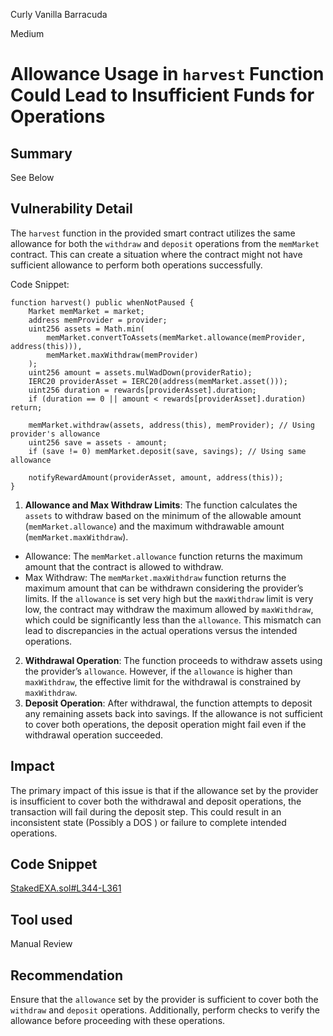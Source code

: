 Curly Vanilla Barracuda

Medium

# Allowance Usage in `harvest` Function Could Lead to Insufficient Funds for Operations

## Summary
See Below
## Vulnerability Detail
The `harvest` function in the provided smart contract utilizes the same allowance for both the `withdraw` and `deposit` operations from the `memMarket` contract. This can create a situation where the contract might not have sufficient allowance to perform both operations successfully.

Code Snippet:
```solidity
function harvest() public whenNotPaused {
    Market memMarket = market;
    address memProvider = provider;
    uint256 assets = Math.min(
        memMarket.convertToAssets(memMarket.allowance(memProvider, address(this))),
        memMarket.maxWithdraw(memProvider)
    );
    uint256 amount = assets.mulWadDown(providerRatio);
    IERC20 providerAsset = IERC20(address(memMarket.asset()));
    uint256 duration = rewards[providerAsset].duration;
    if (duration == 0 || amount < rewards[providerAsset].duration) return;

    memMarket.withdraw(assets, address(this), memProvider); // Using provider's allowance
    uint256 save = assets - amount;
    if (save != 0) memMarket.deposit(save, savings); // Using same allowance

    notifyRewardAmount(providerAsset, amount, address(this));
}

```
1. **Allowance and Max Withdraw Limits**: The function calculates the `assets` to withdraw based on the minimum of the allowable amount (`memMarket.allowance`) and the maximum withdrawable amount (`memMarket.maxWithdraw`).

- Allowance: The `memMarket.allowance` function returns the maximum amount that the contract is allowed to withdraw.
- Max Withdraw: The `memMarket.maxWithdraw` function returns the maximum amount that can be withdrawn considering the provider’s limits.
If the `allowance` is set very high but the `maxWithdraw` limit is very low, the contract may withdraw the maximum allowed by `maxWithdraw`, which could be significantly less than the `allowance`. This mismatch can lead to discrepancies in the actual operations versus the intended operations.
2. **Withdrawal Operation**: The function proceeds to withdraw assets using the provider’s `allowance`. However, if the `allowance` is higher than `maxWithdraw`, the effective limit for the withdrawal is constrained by `maxWithdraw`.
3. **Deposit Operation**: After withdrawal, the function attempts to deposit any remaining assets back into savings. If the allowance is not sufficient to cover both operations, the deposit operation might fail even if the withdrawal operation succeeded.
## Impact
The primary impact of this issue is that if the allowance set by the provider is insufficient to cover both the withdrawal and deposit operations, the transaction will fail during the deposit step. This could result in an inconsistent state (Possibly a DOS ) or failure to complete intended operations.
## Code Snippet
[StakedEXA.sol#L344-L361](https://github.com/sherlock-audit/2024-07-exactly-stacking-contracts/blob/main/protocol/contracts/StakedEXA.sol#L344-L361)
## Tool used

Manual Review

## Recommendation
Ensure that the `allowance` set by the provider is sufficient to cover both the `withdraw` and `deposit` operations. Additionally, perform checks to verify the allowance before proceeding with these operations.